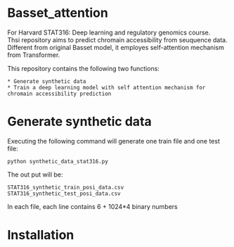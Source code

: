 # Basset_attention

For Harvard STAT316: Deep learning and regulatory genomics course.  
Thsi repository aims to predict chromain accessibility from seuquence data. Different from original Basset model, it employes self-attention mechanism from Transformer.

This repository contains the following two functions:
```
* Generate synthetic data
* Train a deep learning model with self attention mechanism for chromain accessibility prediction
```

# Generate synthetic data #
Executing the following command will generate one train file and one test file: 
```
python synthetic_data_stat316.py
```
The out put will be:
```
STAT316_synthetic_train_posi_data.csv  
STAT316_synthetic_test_posi_data.csv  
```
In each file, each line contains 6 + 1024*4 binary numbers



# Installation #
